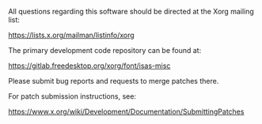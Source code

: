 
All questions regarding this software should be directed at the
Xorg mailing list:

  https://lists.x.org/mailman/listinfo/xorg

The primary development code repository can be found at:

  https://gitlab.freedesktop.org/xorg/font/isas-misc

Please submit bug reports and requests to merge patches there.

For patch submission instructions, see:

  https://www.x.org/wiki/Development/Documentation/SubmittingPatches

